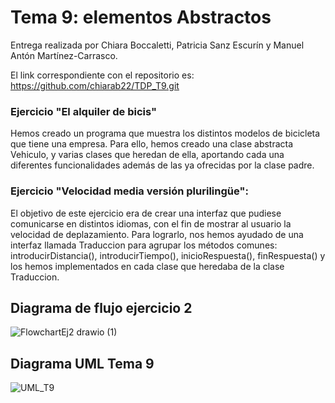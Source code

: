 # Tema 9: elementos Abstractos
Entrega realizada por Chiara Boccaletti, Patricia Sanz Escurín y Manuel Antón Martínez-Carrasco.

El link correspondiente con el repositorio es: https://github.com/chiarab22/TDP_T9.git

### Ejercicio "El alquiler de bicis"
Hemos creado un programa que muestra los distintos modelos de bicicleta que tiene una empresa. Para ello, hemos creado una clase abstracta Vehiculo, y varias clases que heredan de ella, aportando cada una diferentes funcionalidades además de las ya ofrecidas por la clase padre.


### Ejercicio "Velocidad media versión plurilingüe":
El objetivo de este ejercicio era de crear una interfaz que pudiese comunicarse en distintos idiomas, con el fin de mostrar al usuario la velocidad de deplazamiento. Para lograrlo, nos hemos ayudado de una interfaz llamada Traduccion para agrupar los métodos comunes: introducirDistancia(), introducirTiempo(), inicioRespuesta(), finRespuesta() y los hemos implementados en cada clase que heredaba de la clase Traduccion.

## Diagrama de flujo ejercicio 2

![FlowchartEj2 drawio (1)](https://user-images.githubusercontent.com/98779707/160829434-1324d195-9a4b-435c-b0e0-de909e2a1bce.svg)

## Diagrama UML Tema 9
![UML_T9](https://user-images.githubusercontent.com/58274468/160789979-a7b31a7e-9e24-4014-b762-55542ee64cce.svg)
